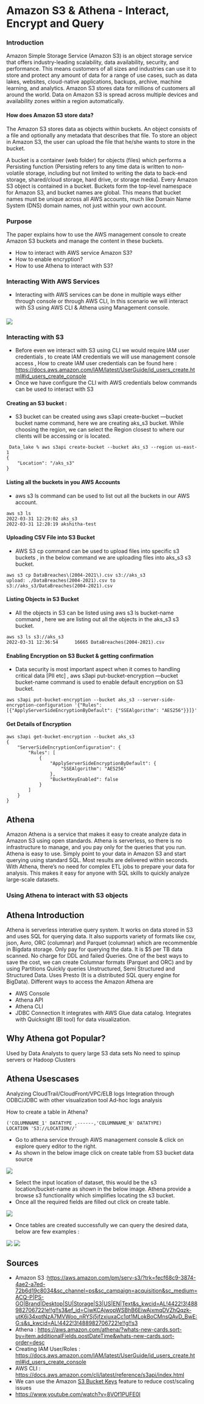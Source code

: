 # Amazon S3 & Athena - Interact, Encrypt and Query

### Introduction

<p>Amazon Simple Storage Service (Amazon S3) is an object storage service that offers industry-leading scalability,
data availability, security, and performance. This means customers of all sizes and industries can use it to store and protect
any amount of data for a range of use cases, such as data lakes, websites, cloud-native applications, backups, archive,
 machine learning, and analytics.
Amazon S3 stores data for millions of customers all around the world. Data on Amazon S3 is 
spread across multiple devices and availability zones within a region automatically.</p>

#### How does Amazon S3 store data?
The Amazon S3 stores data as objects within buckets. An object consists of a file and optionally any metadata that describes that file. 
To store an object in Amazon S3, the user can upload the file that he/she wants to store in the bucket.
<p>A bucket is a container (web folder) for objects (files) which performs a Persisting function 
(Persisting refers to any time data is written to non-volatile storage, including but not limited to writing the data to back-end storage, 
shared/cloud storage, hard drive, or storage media). Every Amazon S3 object is contained in a bucket. 
Buckets form the top-level namespace for Amazon S3, and bucket names are global. 
This means that bucket names must be unique across all AWS accounts, 
much like Domain Name System (DNS) domain names, not just within your own account.
</p>
 

### Purpose
The paper explains how to use the AWS management console to create Amazon S3 buckets and manage the content in these buckets.
* How to interact with AWS service Amazon S3?
* How to enable encryption?
* How to use Athena to interact with S3?

### Interacting With AWS Services  

* Interacting with AWS services can be done in multiple ways either through console or through AWS CLI, In this scenario we will interact with S3 using AWS CLI & Athena using Management console. 



#### 

![](https://github.com/akukudala/homework_603/blob/main/S2Cli.png)


### Interacting with S3

* Before even we interact with S3 using CLI we would require IAM user credentials , to create IAM credentials we will use management console access , How to create IAM user credentials can be found here : https://docs.aws.amazon.com/IAM/latest/UserGuide/id_users_create.html#id_users_create_console
* Once we have configure the CLI with AWS credentials below commands can be used to interact with S3

#### Creating an S3 bucket : 

* S3 bucket can be created using aws s3api create-bucket —bucket bucket name command, here we are creating aks_s3 bucket. While choosing the region, we can select the Region closest to where our clients will be accessing or is located.

```
 Data_lake % aws s3api create-bucket --bucket aks_s3 --region us-east-1
{
    "Location": "/aks_s3"
}
```

####  Listing all the buckets in you AWS Accounts

* aws s3 ls command can be used to list out all the buckets in our AWS account.

```
aws s3 ls                                                                       
2022-03-31 12:29:02 aks_s3
2022-03-31 12:28:19 akshitha-test
```

#### Uploading CSV File into S3 Bucket

* AWS S3 cp command can be used to upload files into specific s3 buckets , in the below command we are uploading files into aks_s3 s3 bucket.

```
aws s3 cp DataBreaches\(2004-2021\).csv s3://aks_s3
upload: ./DataBreaches(2004-2021).csv to s3://aks_s3/DataBreaches(2004-2021).csv
```

#### Listing Objects in S3 Bucket

* All the objects in S3 can be listed using aws s3 ls bucket-name command , here we are listing out all the objects in the aks_s3  s3 bucket.

```
aws s3 ls s3://aks_s3                           
2022-03-31 12:36:54      16665 DataBreaches(2004-2021).csv
```

#### Enabling Encryption on S3 Bucket & getting confirmation

* Data security is most important aspect when it comes to handling critical data [PII etc] , aws s3api put-bucket-encryption —bucket bucket-name command is used to enable default encryption on S3 bucket. 

```
aws s3api put-bucket-encryption --bucket aks_s3 --server-side-encryption-configuration '{"Rules": [{"ApplyServerSideEncryptionByDefault": {"SSEAlgorithm": "AES256"}}]}'
```


#### Get Details of Encryption

```
aws s3api get-bucket-encryption --bucket aks_s3
{
    "ServerSideEncryptionConfiguration": {
        "Rules": [
            {
                "ApplyServerSideEncryptionByDefault": {
                    "SSEAlgorithm": "AES256"
                },
                "BucketKeyEnabled": false
            }
        ]
    }
}
```

## 

## Athena 

Amazon Athena is a service that makes it easy to create analyze data in Amazon S3 using open standards. Athena is serverless, so there is no infrastructure to manage, and you pay only for the queries that you run. Athena is easy to use. Simply point to your data in Amazon S3 and start querying using standard SQL. Most results are delivered within seconds. With Athena, there’s no need for complex ETL jobs to prepare your data for analysis. This makes it easy for anyone with SQL skills to quickly analyze large-scale datasets. 

### Using Athena to interact with S3 objects

## Athena Introduction
Athena is serverless interative query system. It works on data stored in S3 and uses SQL for querying data. It also supports variety of formats like csv, json, Avro, ORC (columnar) and Parquet (columnar) which are recommenble in Bigdata storage. 
Only pay for querying the data. It is $5 per TB data scanned. No charge for DDL and failed Queries.
One of the best ways to save the cost, we can create Columnar formats (Parquet and ORC) and by using Partitions
Quickly queries Unstructured, Semi Structured and Structured Data. Uses Presto (It is a distributed SQL query engine for BigData).
Different ways to access the Amazon Athena are
* AWS Console
* Athena API
* Athena CLI
* JDBC Connection
It integrates with AWS Glue data catalog.
Integrates with Quicksight (BI tool) for data visualization.

## Why Athena got Popular?

Used by Data Analysts to query large S3 data sets
No need to spinup servers or Hadoop Clusters
## Athena Usescases
Analyzing CloudTrail/CloudFront/VPC/ELB logs
Integration through ODBC/JDBC with other visualization tool
Ad-hoc logs analysis

How to create a table in Athena?


```CREATE EXTERNAL TABLE 'TABLE_NAME'
('COLUMNNAME_1' DATATYPE ,------,'COLUMNNAME_N' DATATYPE) 
LOCATION 'S3://LOCATION//'  
```


* Go to athena service through AWS management console & click on explore query editor to the right.
* As shown in the below image click on create table from S3 bucket data source

![](https://github.com/akukudala/homework_603/blob/main/Screen%20Shot%202022-03-31%20at%203.26.15%20PM.png)


* Select the input location of dataset,  this would be the s3 location/bucket-name as shown in the below image. Athena provide a browse s3 functionality which simplifies locating the s3 bucket. 
* Once all the required fields are filled out click on create table.

![](https://github.com/akukudala/homework_603/blob/main/Screen%20Shot%202022-03-31%20at%203.57.32%20PM.png)

* Once tables are created successfully we can query the desired data, below are few examples :

![](https://github.com/akukudala/homework_603/blob/main/Screen%20Shot%202022-03-31%20at%206.13.27%20PM.png)
![](https://github.com/akukudala/homework_603/blob/main/Screen%20Shot%202022-03-31%20at%206.15.56%20PM.png)

## Sources

* Amazon S3 :https://aws.amazon.com/pm/serv-s3/?trk=fecf68c9-3874-4ae2-a7ed-72b6d19c8034&sc_channel=ps&sc_campaign=acquisition&sc_medium=ACQ-P|PS-GO|Brand|Desktop|SU|Storage|S3|US|EN|Text&s_kwcid=AL!4422!3!488982706722!e!!g!!s3&ef_id=CjwKCAjwopWSBhB6EiwAjxmqDVZhQqzk-utK6i34xptNzA7MVWoo_nRYSj5jfzxiuxaCc1qt1MLokBoCMnsQAvD_BwE:G:s&s_kwcid=AL!4422!3!488982706722!e!!g!!s3
* Athena : https://aws.amazon.com/athena/?whats-new-cards.sort-by=item.additionalFields.postDateTime&whats-new-cards.sort-order=desc
* Creating IAM User/Roles : https://docs.aws.amazon.com/IAM/latest/UserGuide/id_users_create.html#id_users_create_console
* AWS CLI : https://docs.aws.amazon.com/cli/latest/reference/s3api/index.html
* We  can use the Amazon [S3 Bucket Keys](https://docs.aws.amazon.com/AmazonS3/latest/dev/bucket-key.html) feature to reduce cost/scaling issues
* https://www.youtube.com/watch?v=8VOf1PUFE0I

